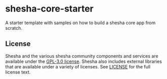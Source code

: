 # shesha-core-starter
A starter template with samples on how to build a shesha core app from scratch.

## License

Shesha and the various shesha community components and services are available under the [GPL-3.0 license](https://opensource.org/licenses/GPL-3.0). Shesha also includes external libraries that are available under a variety of licenses. See [LICENSE](https://github.com/boxfusion/shesha-core-starter/blob/HEAD/LICENSE) for the full license text.
